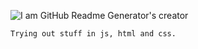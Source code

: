 ![I am GitHub Readme Generator's creator](https://cdn.discordapp.com/attachments/1070810037322272849/1253791166344859779/github-header-image.png?ex=66772384&is=6675d204&hm=6df1c68ebc21e7ac75cde7ba5e781d0b3cc55600c948089f1bdba7f6d1e3f14a&)

    Trying out stuff in js, html and css.


